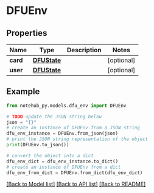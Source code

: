 # DFUEnv

## Properties

| Name     | Type                        | Description | Notes      |
| -------- | --------------------------- | ----------- | ---------- |
| **card** | [**DFUState**](DFUState.md) |             | [optional] |
| **user** | [**DFUState**](DFUState.md) |             | [optional] |

## Example

```python
from notehub_py.models.dfu_env import DFUEnv

# TODO update the JSON string below
json = "{}"
# create an instance of DFUEnv from a JSON string
dfu_env_instance = DFUEnv.from_json(json)
# print the JSON string representation of the object
print(DFUEnv.to_json())

# convert the object into a dict
dfu_env_dict = dfu_env_instance.to_dict()
# create an instance of DFUEnv from a dict
dfu_env_from_dict = DFUEnv.from_dict(dfu_env_dict)
```

[[Back to Model list]](../README.md#documentation-for-models) [[Back to API list]](../README.md#documentation-for-api-endpoints) [[Back to README]](../README.md)
